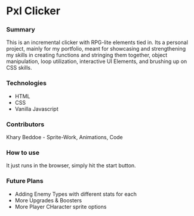 # Pxl Clicker

### Summary
This is an incremental clicker with RPG-lite elements tied in. Its a personal project, mainly for my portfolio, meant for showcasing and strengthening my skills in creating functions and stringing them together, object manipulation, loop utilization, interactive UI Elements, and brushing up on CSS skills.

### Technologies
* HTML
* CSS
* Vanilla Javascript

### Contributors
Khary Beddoe - Sprite-Work, Animations, Code

### How to use
It just runs in the browser, simply hit the start button.

### Future Plans
* Adding Enemy Types with different stats for each
* More Upgrades & Boosters
* More Player CHaracter sprite options
